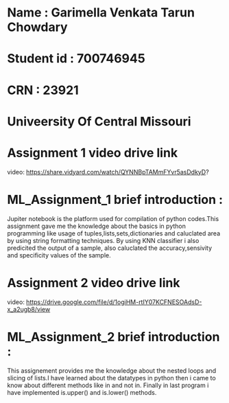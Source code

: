 # Name : Garimella Venkata Tarun Chowdary
# Student id : 700746945
# CRN : 23921
# Univeersity Of Central Missouri
# Assignment 1 video drive link
video: https://share.vidyard.com/watch/QYNNBpTAMmFYvr5asDdkyD?
# ML_Assignment_1 brief introduction :
Jupiter notebook is the platform used for compilation of python codes.This assignment gave me the knowledge about the basics in python programming like usage of tuples,lists,sets,dictionaries and caluclated area by using string formatting techniques. By using KNN classifier i also predicited the output of a sample, also caluclated the accuracy,sensivity and specificity values of the sample.
# Assignment 2 video drive link
video: https://drive.google.com/file/d/1ogiHM-rtIY07KCFNESOAdsD-x_a2ugb8/view 
# ML_Assignment_2 brief introduction :
This assignement provides me the knowledge about the nested loops and slicing of lists.I have learned about the datatypes in python then i came to know about different methods like in and not in. Finally in last program i have implemented is.upper() and is.lower() methods.

